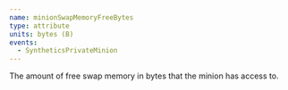 ```yaml
---
name: minionSwapMemoryFreeBytes
type: attribute
units: bytes (B)
events:
  - SyntheticsPrivateMinion
---
```


The amount of free swap memory in bytes that the minion has access to.